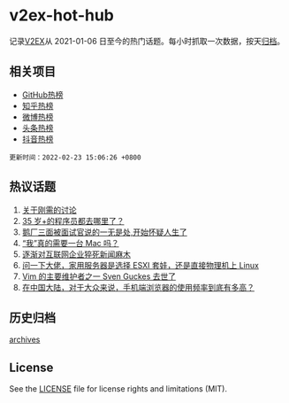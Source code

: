 # v2ex-hot-hub

 记录[V2EX](https://www.v2ex.com/)从 2021-01-06 日至今的热门话题。每小时抓取一次数据，按天[归档](archives)。
 
 ## 相关项目

- [GitHub热榜](https://github.com/snaildev/github-hot-hub)
- [知乎热榜](https://github.com/snaildev/zhihu-hot-hub)
- [微博热榜](https://github.com/snaildev/weibo-hot-hub)
- [头条热榜](https://github.com/snaildev/toutiao-hot-hub)
- [抖音热榜](https://github.com/snaildev/douyin-hot-hub)


 `更新时间：2022-02-23 15:06:26 +0800`

## 热议话题

1. [关于刚需的讨论](https://www.v2ex.com/t/835811)
1. [35 岁+的程序员都去哪里了？](https://www.v2ex.com/t/835685)
1. [鹅厂三面被面试官说的一无是处,开始怀疑人生了](https://www.v2ex.com/t/835831)
1. [“我”真的需要一台 Mac 吗？](https://www.v2ex.com/t/835771)
1. [逐渐对互联网企业猝死新闻麻木](https://www.v2ex.com/t/835841)
1. [问一下大佬，家用服务器是选择 ESXI 套娃，还是直接物理机上 Linux](https://www.v2ex.com/t/835688)
1. [Vim 的主要维护者之一 Sven Guckes 去世了](https://www.v2ex.com/t/835762)
1. [在中国大陆，对于大众来说，手机端浏览器的使用频率到底有多高？](https://www.v2ex.com/t/835815)

## 历史归档

[archives](archives)

## License

See the [LICENSE](LICENSE) file for license rights and limitations (MIT).
